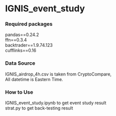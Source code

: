 # IGNIS_event_study

### Required packages
pandas==0.24.2 <br/>
ffn==0.3.4 <br/>
backtrader==1.9.74.123 <br/>
cufflinks==0.16 <br/> 

### Data Source
IGNIS_airdrop_4h.csv is taken from CryptoCompare, <br/>
All datetime is Eastern Time.

### How to Use
IGNIS_event_study.ipynb to get event study result <br/>
strat.py to get back-testing result
